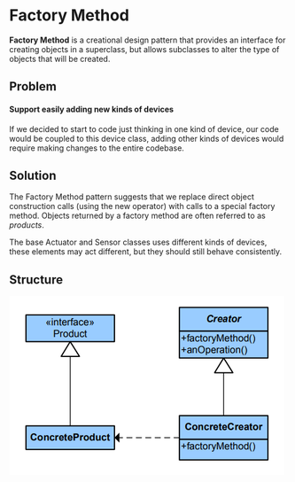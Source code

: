 # Factory Method

**Factory Method** is a creational design pattern that provides an interface for creating objects in a superclass, but allows subclasses to alter the type of objects that will be created.

## Problem

#### Support easily adding new kinds of devices

If we decided to start to code just thinking in one kind of device, our code would be coupled to this device class, adding other kinds of devices would require making changes to the entire codebase. 

## Solution

The Factory Method pattern suggests that we replace direct object construction calls (using the new operator) with calls to a special factory method.
Objects returned by a factory method are often referred to as *products*.

The base Actuator and Sensor classes uses different kinds of devices, these elements may act different, but they should still behave consistently.

## Structure

![FactoryMethod](FactoryMethod.png)
